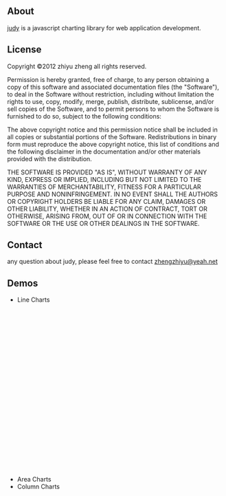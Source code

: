 <script src="./src/raphael-min.js" type="text/javascript" charset="utf-8"></script>
<script src="./src/judy.js" type="text/javascript" charset="utf-8"></script>
    
About
-------------------------
[judy](http://github.com/nodengine/judy) is a javascript charting library for web application development.

License
-------------------------
Copyright ©2012  zhiyu zheng    all rights reserved.

Permission is hereby granted, free of charge, to any person obtaining a copy of this software and associated documentation files (the "Software"), to deal in the Software without restriction, including without limitation the rights to use, copy, modify, merge, publish, distribute, sublicense, and/or sell copies of the Software, and to permit persons to whom the Software is furnished to do so, subject to the following conditions:

The above copyright notice and this permission notice shall be included in all copies or substantial portions of the Software. 
Redistributions in binary form must reproduce the above copyright notice, this list of conditions and the following disclaimer in the documentation and/or other materials provided with the distribution.

THE SOFTWARE IS PROVIDED "AS IS", WITHOUT WARRANTY OF ANY KIND, EXPRESS OR IMPLIED, INCLUDING BUT NOT LIMITED TO THE WARRANTIES OF MERCHANTABILITY, FITNESS FOR A PARTICULAR PURPOSE AND NONINFRINGEMENT. IN NO EVENT SHALL THE AUTHORS OR COPYRIGHT HOLDERS BE LIABLE FOR ANY CLAIM, DAMAGES OR OTHER LIABILITY, WHETHER IN AN ACTION OF CONTRACT, TORT OR OTHERWISE, ARISING FROM, OUT OF OR IN CONNECTION WITH THE SOFTWARE OR THE USE OR OTHER DEALINGS IN THE SOFTWARE.

Contact
-------------------------
any question about judy, please feel free to contact zhengzhiyu@yeah.net

Demos
-------------------------

* Line Charts
  <div id='chart' style="height:400px;" /></div>
* Area Charts
* Column Charts






<script type="text/javascript">
alert("hello");
</script>
